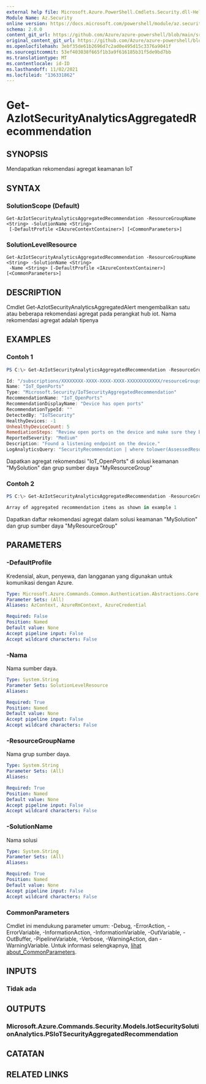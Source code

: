 ```yaml
---
external help file: Microsoft.Azure.PowerShell.Cmdlets.Security.dll-Help.xml
Module Name: Az.Security
online version: https://docs.microsoft.com/powershell/module/az.security/Get-AzIotSecurityAnalyticsAggregatedRecommendation
schema: 2.0.0
content_git_url: https://github.com/Azure/azure-powershell/blob/main/src/Security/Security/help/Get-AzIotSecurityAnalyticsAggregatedRecommendation.md
original_content_git_url: https://github.com/Azure/azure-powershell/blob/main/src/Security/Security/help/Get-AzIotSecurityAnalyticsAggregatedRecommendation.md
ms.openlocfilehash: 3ebf35de61b2696d7c2ad0e495d15c3376a9041f
ms.sourcegitcommit: 53ef403038f665f1b3a9f616185b31f5de9bd7bb
ms.translationtype: MT
ms.contentlocale: id-ID
ms.lasthandoff: 11/02/2021
ms.locfileid: "136331862"
---
```

# Get-AzIotSecurityAnalyticsAggregatedRecommendation

## SYNOPSIS
Mendapatkan rekomendasi agregat keamanan IoT

## SYNTAX

### SolutionScope (Default)
```
Get-AzIotSecurityAnalyticsAggregatedRecommendation -ResourceGroupName <String> -SolutionName <String>
 [-DefaultProfile <IAzureContextContainer>] [<CommonParameters>]
```

### SolutionLevelResource
```
Get-AzIotSecurityAnalyticsAggregatedRecommendation -ResourceGroupName <String> -SolutionName <String>
 -Name <String> [-DefaultProfile <IAzureContextContainer>] [<CommonParameters>]
```

## DESCRIPTION
Cmdlet Get-AzIotSecurityAnalyticsAggregatedAlert mengembalikan satu atau beberapa rekomendasi agregat pada perangkat hub iot. Nama rekomendasi agregat adalah tipenya

## EXAMPLES

### Contoh 1
```powershell
PS C:\> Get-AzIotSecurityAnalyticsAggregatedRecommendation -ResourceGroupName "MyResourceGroup" -SolutionName "MySolution" -Name IoT_OpenPorts

Id: "/subscriptions/XXXXXXXX-XXXX-XXXX-XXXX-XXXXXXXXXXXX/resourceGroups/MyResourceGroup/providers/Microsoft.Security/iotSecuritySolutions/MySolution/analyticsModels/default/aggregatedRecommendations/IoT_OpenPorts"
Name: "IoT_OpenPorts"
Type: "Microsoft.Security/IoTSecurityAggregatedRecommendation"
RecommendationName: "IoT_OpenPorts"
RecommendationDisplayName: "Device has open ports"
RecommendationTypeId: ""
DetectedBy: "IoTSecurity"
HealthyDevices: -1
UnhealthyDeviceCount: 5
RemediationSteps: "Review open ports on the device and make sure they belong to legitimate and necessary processes for the device to function correctly."
ReportedSeverity: "Medium"
Description: "Found a listening endpoint on the device."
LogAnalyticsQuery: "SecurityRecommendation | where tolower(AssessedResourceId) == tolower('/subscriptions/075423e9-7d33-4166-8bdf-3920b04e3735/resourcegroups/iot-hub-demo/providers/microsoft.devices/iothubs/ascforiot-demo') and tolower(RecommendationName) == tolower('IoT_OpenPorts') and TimeGenerated  < now()"
```

Dapatkan agregat rekomendasi "IoT_OpenPorts" di solusi keamanan "MySolution" dan grup sumber daya "MyResourceGroup"

### Contoh 2
```powershell
PS C:\> Get-AzIotSecurityAnalyticsAggregatedRecommendation -ResourceGroupName "MyResourceGroup" -SolutionName "MySolution"

Array of aggregated recommendation items as shown in example 1
```

Dapatkan daftar rekomendasi agregat dalam solusi keamanan "MySolution" dan grup sumber daya "MyResourceGroup"

## PARAMETERS

### -DefaultProfile
Kredensial, akun, penyewa, dan langganan yang digunakan untuk komunikasi dengan Azure.

```yaml
Type: Microsoft.Azure.Commands.Common.Authentication.Abstractions.Core.IAzureContextContainer
Parameter Sets: (All)
Aliases: AzContext, AzureRmContext, AzureCredential

Required: False
Position: Named
Default value: None
Accept pipeline input: False
Accept wildcard characters: False
```

### -Nama
Nama sumber daya.

```yaml
Type: System.String
Parameter Sets: SolutionLevelResource
Aliases:

Required: True
Position: Named
Default value: None
Accept pipeline input: False
Accept wildcard characters: False
```

### -ResourceGroupName
Nama grup sumber daya.

```yaml
Type: System.String
Parameter Sets: (All)
Aliases:

Required: True
Position: Named
Default value: None
Accept pipeline input: False
Accept wildcard characters: False
```

### -SolutionName
Nama solusi

```yaml
Type: System.String
Parameter Sets: (All)
Aliases:

Required: True
Position: Named
Default value: None
Accept pipeline input: False
Accept wildcard characters: False
```

### CommonParameters
Cmdlet ini mendukung parameter umum: -Debug, -ErrorAction, -ErrorVariable, -InformationAction, -InformationVariable, -OutVariable, -OutBuffer, -PipelineVariable, -Verbose, -WarningAction, dan -WarningVariable. Untuk informasi selengkapnya, [lihat about_CommonParameters](http://go.microsoft.com/fwlink/?LinkID=113216).

## INPUTS

### Tidak ada

## OUTPUTS

### Microsoft.Azure.Commands.Security.Models.IotSecuritySolutionAnalytics.PSIoTSecurityAggregatedRecommendation

## CATATAN

## RELATED LINKS
